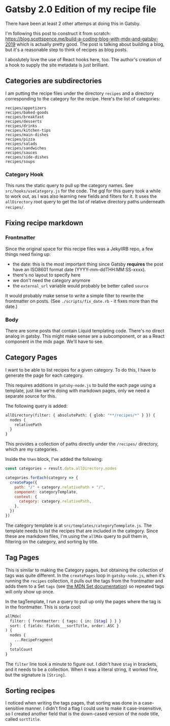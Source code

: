 # Gatsby 2.0 Edition of my recipe file

There have been at least 2 other attemps at doing this in Gatsby.

I'm following this post to construct it from scratch: <https://blog.scottspence.me/build-a-coding-blog-with-mdx-and-gatsby-2019> which is actually pretty good. The post is talking about building a blog, but it's a reasonable step to think of recipes as blog posts.

I aboslutely love the use of React hooks here, too. The author's creation of a hook to supply the site metadata is just brilliant.

## Categories are subdirectories

I am putting the recipe files under the directory `recipes` and a directory corresponding to the category for the recipe. Here's the list of categories:

```
recipes/appetizers
recipes/baked-goods
recipes/breakfast
recipes/desserts
recipes/drinks
recipes/kitchen-tips
recipes/main-dishes
recipes/pizza
recipes/salads
recipes/sandwiches
recipes/sauces
recipes/side-dishes
recipes/soups
```

### Category Hook

This runs the static query to pull up the category names. See `src/hooks/useCategory.js` for the code. The gql for this query took a while to work out, as I was also learning new fields and filters for it. It uses the `allDirectory` root query to get the list of relative directory paths underneath `recipes/`.

## Fixing recipe markdown

### Frontmatter

Since the original space for this recipe files was a JekyllRB repo, a few things need fixing up:

- the date: this is the most important thing since Gatsby **requires** the post have an ISO8601 format date (YYYY-mm-ddTHH:MM:SS-xxxx).
- there's no layout to specify here
- we don't need the category anymore
- the `external_url` variable would probably be better called `source`

It would probably make sense to write a simple filter to rewrite the frontmatter on posts. (See `./scripts/fix_date.rb` - it fixes more than the date.)

### Body

There are some posts that contain Liquid templating code. There's no direct analog in gatsby. This might make sense are a subcomponent, or as a React component in the mdx page. We'll have to see.

## Category Pages

I want to be able to list recipes for a given category. To do this, I have to generate the page for each category.

This requires additions in `gatsby-node.js` to build the each page using a template, just like we're doing with markdown pages, only we need a separate source for this.

The following query is added:

``` graphql
allDirectory(filter: { absolutePath: { glob: "**/recipes/*" } }) {
  nodes {
    relativePath
  }
}
```

This provides a collection of paths directly under the `/recipes/` directory, which are my categories.

Inside the `then` block, I've added the following:

``` javascript
const categories = result.data.allDirectory.nodes

categories.forEach(category => {
  createPage({
    path: "/" + category.relativePath + "/",
    component: categoryTemplate,
    context: {
      category: category.relativePath,
    },
  })
})
```

The category template is at `src/templates/categoryTemmplate.js`. The template needs to list the recipes that are included in the category. Since these are markdown files, I'm using the `allMdx` query to pull them in, filtering on the category, and sorting by title.

## Tag Pages

This is similar to making the Category pages, but obtaining the collection of tags was quite different. In the `createPages` loop in `gatsby-node.js`, when it's running the `recipes` collection, it pulls out the tags from the frontmatter and adds them to a Set `tags` (see [the MDN Set documentation](https://developer.mozilla.org/en-US/docs/Web/JavaScript/Reference/Global_Objects/Set)) so repeated tags will only show up once.

In the tagTemplate, I run a query to pull up only the pages where the tag is in the frontmatter. This is sorta cool:

``` graphql
allMdx(
  filter: { frontmatter: { tags: { in: [$tag] } } }
  sort: { fields: fields___sortTitle, order: ASC }
) {
  nodes {
    ...RecipeFragment
  }
  totalCount
}
```

The `filter` line took a minute to figure out. I didn't have `$tag` in brackets, and it needs to be a collection. When it was a literal string, it worked fine, but the signature is `[String]`.

## Sorting recipes

I noticed when writing the tags pages, that sorting was done in a case-sensitive manner. I didn't find a flag I could use to make it case-insensitive, so I created another field that is the down-cased version of the node title, called `sortTitle`.
